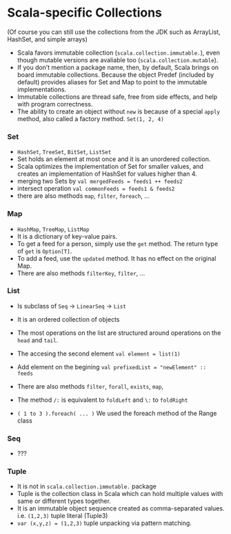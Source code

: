 Scala-specific Collections
==============
(Of course you can still use the collections from the JDK such as ArrayList, HashSet, and simple arrays)

- Scala favors immutable collection (`scala.collection.immutable.`), even though mutable versions are avaliable too (`scala.collection.mutable`).
- If you don’t mention a package name, then, by default, Scala brings on board immutable collections. Because the object Predef (included by default) provides aliases for Set and Map to point to the immutable implementations.
- Immutable collections are thread safe, free from side effects, and help with program correctness.
- The ability to create an object without `new` is because of a special `apply` method, also called a factory method. `Set(1, 2, 4)`

### Set
- `HashSet`, `TreeSet`, `BitSet`, `ListSet`
- Set holds an element at most once and it is an unordered collection. 
- Scala optimizes the implementation of Set for smaller values, and creates an implementation of HashSet for values higher than 4.
- merging two Sets by `val mergedFeeds = feeds1 ++ feeds2`
- intersect operation `val commonFeeds = feeds1 & feeds2`
- there are also methods `map`, `filter`, `foreach`, ...

### Map
- `HashMap`, `TreeMap`, `ListMap`
- It is a dictionary of key-value pairs.
- To get a feed for a person, simply use the `get` method. The return type of `get` is `Option[T]`.
- To add a feed, use the `updated` method. It has no effect on the original Map.
- There are also methods `filterKey`, `filter`, ...

### List
- Is subclass of `Seq` -> `LinearSeq` -> `List`
- It is an ordered collection of objects
- The most operations on the list are structured around operations on the `head` and `tail`.
- The accesing the second element `val element = list(1)`
- Add element on the begining `val prefixedList = "newElement" :: feeds`
- There are also methods `filter`, `forall`, `exists`, `map`,
- The method `/:` is equivalent to `foldLeft` and `\:` to `foldRight`

- `( 1 to 3 ).foreach( ... )` We used the foreach method of the Range class

### Seq
- ???

### Tuple
- It is not in `scala.collection.immutable.` package
- Tuple is the collection class in Scala which can hold multiple values with same or different types together.
- It is an immutable object sequence created as comma-separated values. i.e. `(1,2,3)` tuple literal (Tuple3)
- `var (x,y,z) = (1,2,3)` tuple unpacking via pattern matching.
